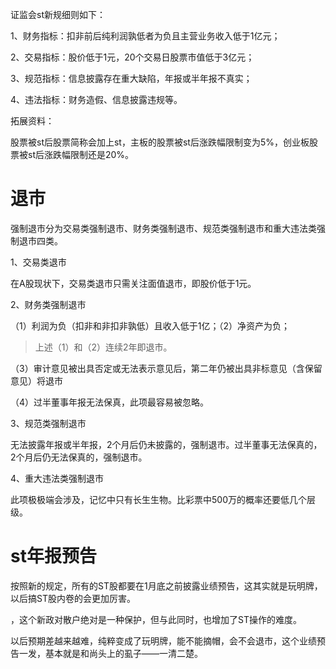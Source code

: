 证监会st新规细则如下：

1、财务指标：扣非前后纯利润孰低者为负且主营业务收入低于1亿元；

2、交易指标：股价低于1元，20个交易日股票市值低于3亿元；

3、规范指标：信息披露存在重大缺陷，年报或半年报不真实；

4、违法指标：财务造假、信息披露违规等。



拓展资料：

股票被st后股票简称会加上st，主板的股票被st后涨跌幅限制变为5%，创业板股票被st后涨跌幅限制还是20%。



# 退市

强制退市分为交易类强制退市、财务类强制退市、规范类强制退市和重大违法类强制退市四类。

1、交易类退市

在A股现状下，交易类退市只需关注面值退市，即股价低于1元。

2、财务类强制退市

（1）利润为负（扣非和非扣非孰低）且收入低于1亿；（2）净资产为负；

  >上述（1）和（2）连续2年即退市。

（3）审计意见被出具否定或无法表示意见后，第二年仍被出具非标意见（含保留意见）将退市

（4）过半董事年报无法保真，此项最容易被忽略。

3、规范类强制退市

无法披露年报或半年报，2个月后仍未披露的，强制退市。过半董事无法保真的，2个月后仍无法保真的，强制退市。

4、重大违法类强制退市

此项极极端会涉及，记忆中只有长生生物。比彩票中500万的概率还要低几个层级。



# st年报预告

按照新的规定，所有的ST股都要在1月底之前披露业绩预告，这其实就是玩明牌，以后搞ST股内卷的会更加厉害。

，这个新政对散户绝对是一种保护，但与此同时，也增加了ST操作的难度。

以后预期差越来越难，纯粹变成了玩明牌，能不能摘帽，会不会退市，这个业绩预告一发，基本就是和尚头上的虱子——一清二楚。